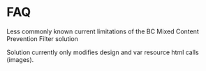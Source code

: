 FAQ
===

Less commonly known current limitations of the BC Mixed Content Prevention Filter solution

Solution currently only modifies design and var resource html calls (images).

